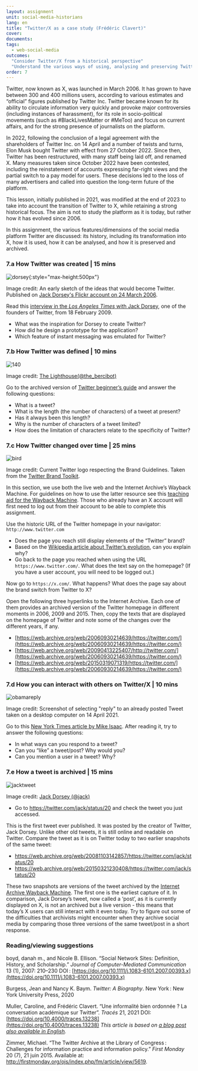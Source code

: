 ```yaml
---
layout: assignment
unit: social-media-historians
lang: en
title: "Twitter/X as a case study (Frédéric Clavert)"
cover:
documents:
tags:
  - web-social-media
outcomes:
  "Consider Twitter/X from a historical perspective"
  "Understand the various ways of using, analysing and preserving Twitter/X so that source criticism can be applied to it" 
order: 7
---
```


Twitter, now known as X, was launched in March 2006. It has grown to have between 300 and 400 millions users, according to various estimates and “official” figures published by Twitter Inc. Twitter became known for its ability to circulate information very quickly and provoke major controversies (including instances of harassment), for its role in socio-political movements (such as #BlackLivesMatter or #MeToo) and focus on current affairs, and for the strong presence of journalists on the platform.

In 2022, following the conclusion of a legal agreement with the shareholders of Twitter Inc. on 14 April and a number of twists and turns, Elon Musk bought Twitter with effect from 27 October 2022. Since then, Twitter has been restructured, with many staff being laid off, and renamed X. Many measures taken since October 2022 have been contested, including the reinstatement of accounts expressing far-right views and the partial switch to a pay model for users. These decisions led to the loss of many advertisers and called into question the long-term future of the platform.


<html>
<div class="alert alert-info">
This lesson, initially published in 2021, was modified at the end of 2023 to take into account the transition of Twitter to X, while retaining a strong historical focus. The aim is not to study the platform as it is today, but rather how it has evolved since 2006.
</div>
</html>

In this assignment, the various features/dimensions of the social media platform Twitter are discussed: its history, including its transformation into X, how it is used, how it can be analysed, and how it is preserved and archived.

<!-- more -->
<!-- briefing-student -->

### 7.a How Twitter was created | 15 mins
 <!-- section-contents -->

![dorsey](../../assets/images/social-media/dorsey.jpg){:style="max-height:500px"}

Image credit: An early sketch of the ideas that would become Twitter. Published on [Jack Dorsey's Flickr account on 24 March 2006](https://flickr.com/photos/jackdorsey/182613360/).

Read this [interview in the _Los Angeles Times_ with Jack Dorsey](https://latimesblogs.latimes.com/technology/2009/02/twitter-creator.html), one of the founders of Twitter, from 18 February 2009.
- What was the inspiration for Dorsey to create Twitter?
- How did he design a prototype for the application?
- Which feature of instant messaging was emulated for Twitter?

<!-- section -->

### 7.b How Twitter was defined | 10 mins
 <!-- section-contents -->

![140](../../assets/images/social-media/140.png)

Image credit: [The Lighthouse(@the_bercibot)](https://twitter.com/the_bercibot/status/1379647473640161280)

Go to the archived version of [Twitter beginner’s guide](https://web.archive.org/web/20180103203839/https://help.twitter.com/en/new-user-faq) and answer the following questions:
- What is a tweet?
- What is the length (the number of characters) of a tweet at present?
- Has it always been this length?
- Why is the number of characters of a tweet limited?
- How does the limitation of characters relate to the specificity of Twitter?

<!-- section -->

### 7.c How Twitter changed over time | 25 mins
 <!-- section-contents -->

![bird](../../assets/images/social-media/bird.png)

Image credit: Current Twitter logo respecting the Brand Guidelines. Taken from the [Twitter Brand Toolkit](https://about.twitter.com/en/who-we-are/brand-toolkit).

In this section, we use both the live web and the Internet Archive’s Wayback Machine. For guidelines on how to use the latter resource see this [teaching aid for the Wayback Machine](https://ranke2.uni.lu/assets/pdf/wayback-machine-interface.pdf). Those who already have an X account will first need to log out from their account to be able to complete this assignment.

Use the historic URL of the Twitter homepage in your navigator: `http://www.twitter.com`

- Does the page you reach still display elements of the “Twitter” brand?
- Based on the [Wikipedia article about Twitter’s evolution](https://en.wikipedia.org/wiki/Twitter#Since_2022), can you explain why?
- Go back to the page you reached when using the URL `https://www.twitter.com/`. What does the text say on the homepage? (If you have a user account, you will need to be logged out.)

Now go to `https://x.com/`. What happens? What does the page say about the brand switch from Twitter to X?

Open the following three hyperlinks to the Internet Archive. Each one of them provides an archived version of the Twitter homepage in different moments in 2006, 2009 and 2015. Then, copy the texts that are displayed on the homepage of Twitter and note some of the changes over the different years, if any.

- [https://web.archive.org/web/20060930214639/https://twitter.com/](https://web.archive.org/web/20060930214639/https://twitter.com/)
- [https://web.archive.org/web/20090413225407/http://twitter.com/](https://web.archive.org/web/20060930214639/https://twitter.com/)
- [https://web.archive.org/web/20150319071319/https://twitter.com/](https://web.archive.org/web/20060930214639/https://twitter.com/)

<!-- section -->

### 7.d How you can interact with others on Twitter/X | 10 mins
 <!-- section-contents -->

![obamareply](../../assets/images/social-media/obamareply.png)

Image credit: Screenshot of selecting "reply" to an already posted Tweet taken on a desktop computer on 14 April 2021.

Go to this [New York Times article by Mike Isaac](https://www.nytimes.com/2017/09/26/technology/twitter-280-characters.html?smid=url-share). After reading it, try to answer the following questions:
- In what ways can you respond to a tweet?
- Can you “like” a tweet/post? Why would you?
- Can you mention a user in a tweet? Why?

<!-- section -->

### 7.e How a tweet is archived | 15 mins
 <!-- section-contents -->

![jacktweet](../../assets/images/social-media/jacktweet.png)

Image credit: [Jack Dorsey (@jack)](https://twitter.com/jack/status/20)


- Go to <https://twitter.com/jack/status/20> and check the tweet you just accessed. 

This is the first tweet ever published. It was posted by the creator of Twitter, Jack Dorsey. Unlike other old tweets, it is still online and readable on Twitter. Compare the tweet as it is on Twitter today to two earlier snapshots of the same tweet:
- <https://web.archive.org/web/20081103142857/https://twitter.com/jack/status/20>
- <https://web.archive.org/web/20150321230408/https://twitter.com/jack/status/20>


These two snapshots are versions of the tweet archived by the [Internet Archive Wayback Machine](https://archive.org/web/). The first one is the earliest capture of it. In comparison, Jack Dorsey’s tweet, now called a ‘post’, as it is currently displayed on X, is not an archived but a live version - this means that today’s X users can still interact with it even today. Try to figure out some of the difficulties that archivists might encounter when they archive social media by comparing those three versions of the same tweet/post in a short response.

<!-- section -->

### Reading/viewing suggestions
<!-- section-contents -->

boyd, danah m., and Nicole B. Ellison. “Social Network Sites: Definition, History, and Scholarship.” *Journal of Computer-Mediated Communication* 13 (1), 2007: 210–230 DOI&#x202F;: [https://doi.org/10.1111/j.1083-6101.2007.00393.x](https://doi.org/10.1111/j.1083-6101.2007.00393.x)

Burgess, Jean and Nancy K. Baym. *Twitter: A Biography*. New York&#x202F;: New York University Press, 2020

Muller, Caroline, and Frédéric Clavert. “Une informalité bien ordonnée ? La conversation académique sur Twitter”. *Tracés* 21, 2021 DOI: [https://doi.org/10.4000/traces.13238](https://doi.org/10.4000/traces.13238)
*This article is based on [a blog post also available in English](https://consciences.hypotheses.org/2721).*

Zimmer, Michael. “The Twitter Archive at the Library of Congress&#x202F;: Challenges for information practice and information policy.” *First Monday* 20 (7), 21 juin 2015. Available at: <http://firstmonday.org/ojs/index.php/fm/article/view/5619>.


<!-- section -->

<!-- briefing-teacher -->
